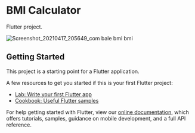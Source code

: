# BMI Calculator

Flutter project.

![Screenshot_20210417_205649_com bale bmi bmi](https://user-images.githubusercontent.com/78311079/115123889-7e367480-9fbf-11eb-9e03-09d9b93ffe95.jpg)

## Getting Started

This project is a starting point for a Flutter application.

A few resources to get you started if this is your first Flutter project:

- [Lab: Write your first Flutter app](https://flutter.dev/docs/get-started/codelab)
- [Cookbook: Useful Flutter samples](https://flutter.dev/docs/cookbook)

For help getting started with Flutter, view our
[online documentation](https://flutter.dev/docs), which offers tutorials,
samples, guidance on mobile development, and a full API reference.
